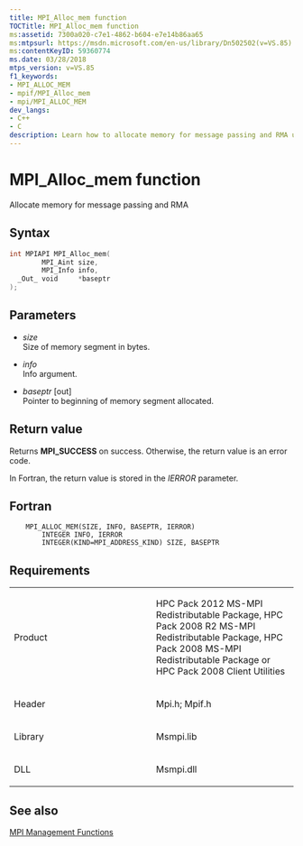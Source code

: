 ```yaml
---
title: MPI_Alloc_mem function
TOCTitle: MPI_Alloc_mem function
ms:assetid: 7300a020-c7e1-4862-b604-e7e14b86aa65
ms:mtpsurl: https://msdn.microsoft.com/en-us/library/Dn502502(v=VS.85)
ms:contentKeyID: 59360774
ms.date: 03/28/2018
mtps_version: v=VS.85
f1_keywords:
- MPI_ALLOC_MEM
- mpif/MPI_Alloc_mem
- mpi/MPI_ALLOC_MEM
dev_langs:
- C++
- C
description: Learn how to allocate memory for message passing and RMA using the MPI_Alloc_mem function on Microsoft's official site.
---
```


# MPI\_Alloc\_mem function

Allocate memory for message passing and RMA

## Syntax

``` c++
int MPIAPI MPI_Alloc_mem(
        MPI_Aint size,
        MPI_Info info,
  _Out_ void     *baseptr
);
```

## Parameters

  - *size*  
    Size of memory segment in bytes.

  - *info*  
    Info argument.

  - *baseptr* \[out\]  
    Pointer to beginning of memory segment allocated.

## Return value

Returns **MPI\_SUCCESS** on success. Otherwise, the return value is an error code.

In Fortran, the return value is stored in the *IERROR* parameter.

## Fortran

``` FORTRAN
    MPI_ALLOC_MEM(SIZE, INFO, BASEPTR, IERROR)
        INTEGER INFO, IERROR
        INTEGER(KIND=MPI_ADDRESS_KIND) SIZE, BASEPTR
```

## Requirements

<table>
<colgroup>
<col style="width: 50%" />
<col style="width: 50%" />
</colgroup>
<tbody>
<tr class="odd">
<td><p>Product</p></td>
<td><p>HPC Pack 2012 MS-MPI Redistributable Package, HPC Pack 2008 R2 MS-MPI Redistributable Package, HPC Pack 2008 MS-MPI Redistributable Package or HPC Pack 2008 Client Utilities</p></td>
</tr>
<tr class="even">
<td><p>Header</p></td>
<td>Mpi.h;
Mpif.h</td>
</tr>
<tr class="odd">
<td><p>Library</p></td>
<td>Msmpi.lib</td>
</tr>
<tr class="even">
<td><p>DLL</p></td>
<td>Msmpi.dll</td>
</tr>
</tbody>
</table>


## See also

[MPI Management Functions](mpi-management-functions.md)


